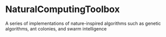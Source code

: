 # NaturalComputingToolbox
A series of implementations of nature-inspired algorithms such as genetic algorithms, ant colonies, and swarm intelligence

